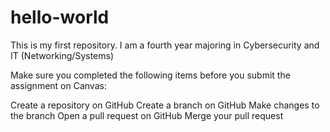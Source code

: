 # hello-world
This is my first repository. I am a fourth year majoring in Cybersecurity and IT (Networking/Systems)

Make sure you completed the following items before you submit the assignment on Canvas:

 Create a repository on GitHub
 Create a branch on GitHub
 Make changes to the branch
 Open a pull request on GitHub
 Merge your pull request
